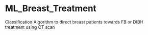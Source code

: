 # ML_Breast_Treatment
Classification Algorithm to direct breast patients towards FB or DIBH treatment using CT scan
